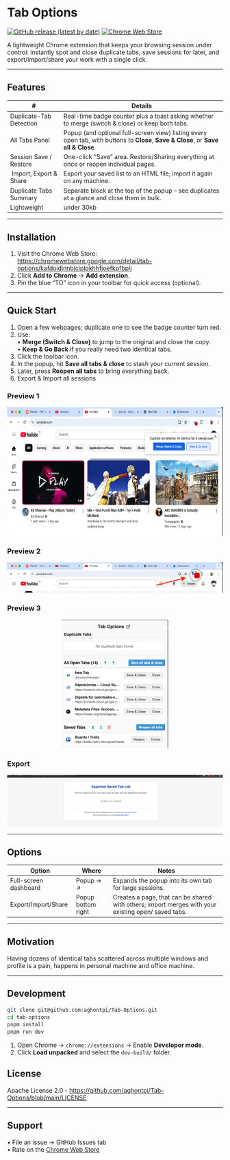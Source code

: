 # Tab Options

[![GitHub release (latest by date)](https://img.shields.io/github/v/release/aghontpi/Tab-Options?style=for-the-badge)](../../releases)
[![Chrome Web Store](https://img.shields.io/chrome-web-store/v/kafdoidjnnbjciplpkhhfjoefkpfbplj?color=4285F4&label=Chrome%20Web%20Store&logo=googlechrome&style=for-the-badge)](https://chromewebstore.google.com/detail/tab-options/kafdoidjnnbjciplpkhhfjoefkpfbplj)

A lightweight Chrome extension that keeps your browsing session under control: instantly spot and close duplicate tabs, save sessions for later, and export/import/share your work with a single click.

---

## Features

|            #             | Details                                                                                                                             |
| ------------------------ | ----------------------------------------------------------------------------------------------------------------------------------- |
| Duplicate-Tab Detection  | Real-time badge counter plus a toast asking whether to merge (switch & close) or keep both tabs.                                    |
| All Tabs Panel           | Popup (and optional full-screen view) listing every open tab, with buttons to **Close**, **Save & Close**, or **Save all & Close**. |
| Session Save / Restore   | One-click “Save” area. Restore/Sharing everything at once or reopen individual pages.                                               |
| ️ Import, Export & Share  | Export your saved list to an HTML file; import it again on any machine.                                                             |
| Duplicate Tabs Summary   | Separate block at the top of the popup – see duplicates at a glance and close them in bulk.                                         |
| Lightweight              | under 30kb                                                                                                                          |

---

## Installation

1. Visit the Chrome Web Store:  
   https://chromewebstore.google.com/detail/tab-options/kafdoidjnnbjciplpkhhfjoefkpfbplj
2. Click **Add to Chrome** → **Add extension**.
3. Pin the blue “TO” icon in your toolbar for quick access (optional).

---

## Quick Start

1. Open a few webpages; duplicate one to see the badge counter turn red.
2. Use:  
   • **Merge (Switch & Close)** to jump to the original and close the copy.  
   • **Keep & Go Back** if you really need two identical tabs.
3. Click the toolbar icon.
4. In the popup, hit **Save all tabs & close** to stash your current session.
5. Later, press **Reopen all tabs** to bring everything back.
6. Export & Import all sessions

### Preview 1

<p align="center">
  <img src="src/demo/preview1.png" height="300" alt="Preview 1">
</p>

### Preview 2

<p align="center">
  <img src="src/demo/preview2.png" height="auto" alt="Preview 2">
</p>

### Preview 3

<p align="center">
  <img src="src/demo/preview3.png" height="300" alt="Preview 3">
</p>

### Export

<p align="center">
  <img src="src/demo/export.png" height="auto" alt="Export screen">
</p>

---

## Options

| Option                | Where              | Notes                                                                                              |
| --------------------- | ------------------ | -------------------------------------------------------------------------------------------------- |
| Full-screen dashboard | Popup → ↗          | Expands the popup into its own tab for large sessions.                                             |
| Export/Import/Share   | Popup bottom right | Creates a page, that can be shared with others; import merges with your existing open/ saved tabs. |

---

## Motivation

Having dozens of identical tabs scattered across multiple windows and profile is a pain, happens in personal machine and office machine.

---

## Development

```bash
git clone git@github.com:aghontpi/Tab-Options.git
cd tab-options
pnpm install
pnpm run dev
```

1. Open Chrome → `chrome://extensions` → Enable **Developer mode**.
2. Click **Load unpacked** and select the `dev-build/` folder.

## License

Apache License 2.0 - https://github.com/aghontpi/Tab-Options/blob/main/LICENSE

---

## Support

• File an issue → GitHub Issues tab  
• Rate on the [Chrome Web Store](https://chromewebstore.google.com/detail/tab-options/kafdoidjnnbjciplpkhhfjoefkpfbplj)
